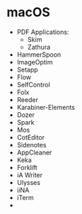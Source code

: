 # macOS

* PDF Applications:
  * Skim
  * Zathura
* HammerSpoon
* ImageOptim
* Setapp
* Flow
* SelfControl
* Folx
* Reeder
* Karabiner-Elements
* Dozer
* Spark
* Mos
* CotEditor
* Sidenotes
* AppCleaner
* Keka
* Forklift
* iA Writer
* Ulysses
* iiNA
* iTerm
*
